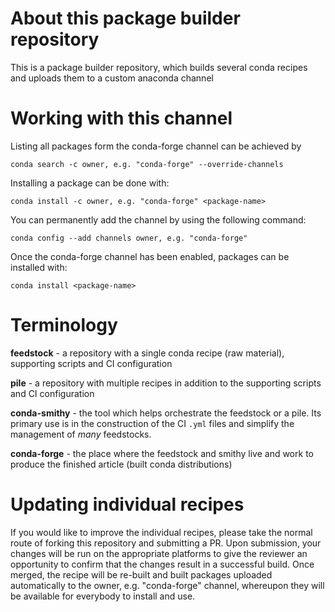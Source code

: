 
About this package builder repository
=====================================

This is a package builder repository, which builds several conda recipes and uploads them to a
custom anaconda channel

Working with this channel
=========================

Listing all packages form the conda-forge channel can be achieved by

```
conda search -c owner, e.g. "conda-forge" --override-channels
```

Installing a package can be done with:

```
conda install -c owner, e.g. "conda-forge" <package-name>
```


You can permanently add the channel by using the following command:

```
conda config --add channels owner, e.g. "conda-forge"
```

Once the conda-forge channel has been enabled, packages can be installed with:

```
conda install <package-name>
```


Terminology
===========

**feedstock** - a repository with a single conda recipe (raw material), supporting scripts and
                CI configuration

**pile** - a repository with multiple recipes in addition to the supporting scripts and CI
           configuration

**conda-smithy** - the tool which helps orchestrate the feedstock or a pile.
                   Its primary use is in the construction of the CI ``.yml`` files
                   and simplify the management of *many* feedstocks.

**conda-forge** - the place where the feedstock and smithy live and work to
                  produce the finished article (built conda distributions)

Updating individual recipes
===========================

If you would like to improve the individual recipes, please take the normal
route of forking this repository and submitting a PR. Upon submission, your changes will
be run on the appropriate platforms to give the reviewer an opportunity to confirm that the
changes result in a successful build. Once merged, the recipe will be re-built and built packages
uploaded automatically to the owner, e.g. "conda-forge" channel, whereupon they will be available for
everybody to install and use.
